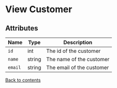 # View Customer

## Attributes

| Name    | Type   | Description               |
|---------|--------|---------------------------|
| `id`    | int    | The id of the customer    |
| `name`  | string | The name of the customer  |
| `email` | string | The email of the customer |

[Back to contents](../../README.md#table-of-contents)
